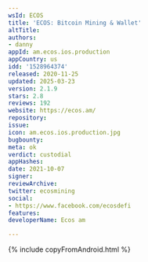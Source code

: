 ```yaml
---
wsId: ECOS
title: 'ECOS: Bitcoin Mining & Wallet'
altTitle: 
authors:
- danny
appId: am.ecos.ios.production
appCountry: us
idd: '1528964374'
released: 2020-11-25
updated: 2025-03-23
version: 2.1.9
stars: 2.8
reviews: 192
website: https://ecos.am/
repository: 
issue: 
icon: am.ecos.ios.production.jpg
bugbounty: 
meta: ok
verdict: custodial
appHashes: 
date: 2021-10-07
signer: 
reviewArchive: 
twitter: ecosmining
social:
- https://www.facebook.com/ecosdefi
features: 
developerName: Ecos am

---
```


{% include copyFromAndroid.html %}

